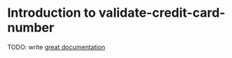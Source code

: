 # Introduction to validate-credit-card-number

TODO: write [great documentation](http://jacobian.org/writing/what-to-write/)
